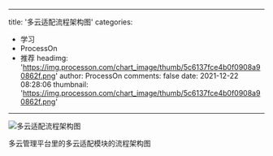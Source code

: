 
---
title: '多云适配流程架构图'
categories: 
 - 学习
 - ProcessOn
 - 推荐
headimg: 'https://img.processon.com/chart_image/thumb/5c6137fce4b0f0908a90862f.png'
author: ProcessOn
comments: false
date: 2021-12-22 08:28:06
thumbnail: 'https://img.processon.com/chart_image/thumb/5c6137fce4b0f0908a90862f.png'
---

<div>   
<img class="thumb" alt="多云适配流程架构图" src="https://img.processon.com/chart_image/thumb/5c6137fce4b0f0908a90862f.png" referrerpolicy="no-referrer">
<p>多云管理平台里的多云适配模块的流程架构图</p>  
</div>
            